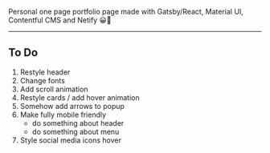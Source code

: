 Personal one page portfolio page made with Gatsby/React, Material UI, Contentful CMS and Netify 😀🦄

---

## To Do

1. Restyle header
2. Change fonts
3. Add scroll animation
4. Restyle cards / add hover animation
5. Somehow add arrows to popup
6. Make fully mobile friendly
   - do something about header
   - do something about menu
7. Style social media icons hover
